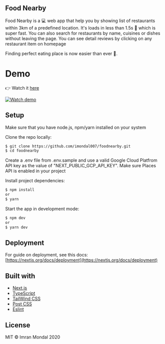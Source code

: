 ## Food Nearby
Food Nearby is a :computer: web app that help you by showing list of restaurants within 3km of a predefined location. It's loads in less than 1.5s :rocket: which is super fast. You can also search for restaurants by name, cuisines or dishes without leaving the page. You can see detail reviews by clicking on any restaurant item on homepage

Finding perfect eating place is now easier than ever :raised_hands:.

# Demo
👉 Watch it <a href="https://foodnearby.vercel.app">here</a>
<br>

[![Watch demo](https://i.imgur.com/drZGOXb.png)](https://foodnearby.vercel.app)

## Setup
Make sure that you have node.js, npm/yarn installed on your system

Clone the repo locally:

```sh
$ git clone https://github.com/imondal007/foodnearby.git
$ cd foodnearby
```
Create a .env file from .env.sample and use a valid Google Cloud Platfrom API key as the value of "NEXT_PUBLIC_GCP_API_KEY". Make sure Places API is enabled in your project

Install project dependencies:

```sh
$ npm install
or
$ yarn
```

Start the app in development mode:

```sh
$ npm dev
or
$ yarn dev
```
## Deployment 
For guide on deployment, see this docs: [https://nextjs.org/docs/deployment](https://nextjs.org/docs/deployment)
## Built with
- [Next.js](https://github.com/vercel/next.js)
- [TypeScript](https://github.com/microsoft/TypeScript)
- [TailWind CSS](https://github.com/tailwindlabs/tailwindcss)
- [Post CSS](https://github.com/postcss/postcss)
- [Eslint](https://github.com/eslint/eslint)

## License

MIT  © Imran Mondal 2020
